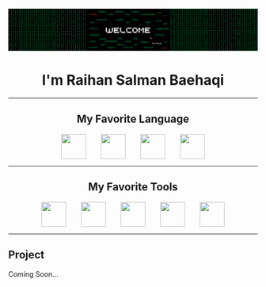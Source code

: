 

![Welcome](img/SampulLinkedin.png)
<h1 align="center"> I'm Raihan Salman Baehaqi </h1>

<hr>

<h2 align="center"> My Favorite Language </h2>

<div style="display: flex; justify-content: center; gap: 30px;">
  <img src="https://raw.githubusercontent.com/marwin1991/profile-technology-icons/refs/heads/main/icons/python.png"
       style="width: 50px; height: 50px;">
    <img src="https://raw.githubusercontent.com/marwin1991/profile-technology-icons/refs/heads/main/icons/javascript.png"
       style="width: 50px; height: 50px;">
    <img src="https://raw.githubusercontent.com/marwin1991/profile-technology-icons/refs/heads/main/icons/c.png"
       style="width: 50px; height: 50px;">
    <img src="https://raw.githubusercontent.com/marwin1991/profile-technology-icons/refs/heads/main/icons/php.png"
       style="width: 50px; height: 50px;">
</div>

<hr>

<h2 align="center"> My Favorite Tools </h2>

<div style="display: flex; justify-content: center; gap: 30px;">
  <img src="https://raw.githubusercontent.com/marwin1991/profile-technology-icons/refs/heads/main/icons/windows.png"
       style="width: 50px; height: 50px;">
  <img src="https://raw.githubusercontent.com/marwin1991/profile-technology-icons/refs/heads/main/icons/linux.png"
       style="width: 50px; height: 50px;">
    <img src="https://raw.githubusercontent.com/marwin1991/profile-technology-icons/refs/heads/main/icons/kali_linux.png"
       style="width: 50px; height: 50px;">
    <img src="https://raw.githubusercontent.com/marwin1991/profile-technology-icons/refs/heads/main/icons/docker.png"
       style="width: 50px; height: 50px;">
    <img src="https://raw.githubusercontent.com/marwin1991/profile-technology-icons/refs/heads/main/icons/mysql.png"
       style="width: 50px; height: 50px;">
</div>

<hr>

## Project

<p> Coming Soon...</p>
